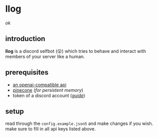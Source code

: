 # llog
*ok*

## introduction
**llog** is a discord selfbot (😲) which tries to behave and interact with members of your server like a human.

## prerequisites
- [an openai-compatible api](https://platform.openai.com)
- [pinecone](https://app.pinecone.io) (*for persistent memory*)
- token of a discord account (*[guide](https://gist.github.com/MarvNC/e601f3603df22f36ebd3102c501116c6)*)

## setup
read through the `config.example.json5` and make changes if you wish. make sure to fill in all api keys listed above.